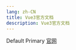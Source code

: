 ```yaml
---
lang: zh-CN
title: Vue3官方文档
description: Vue3官方文档
---
```

  <el-button>Default</el-button>
    <el-button type="primary">Primary</el-button>
[官网](https://element-plus.org/zh-CN/component/button.html) 